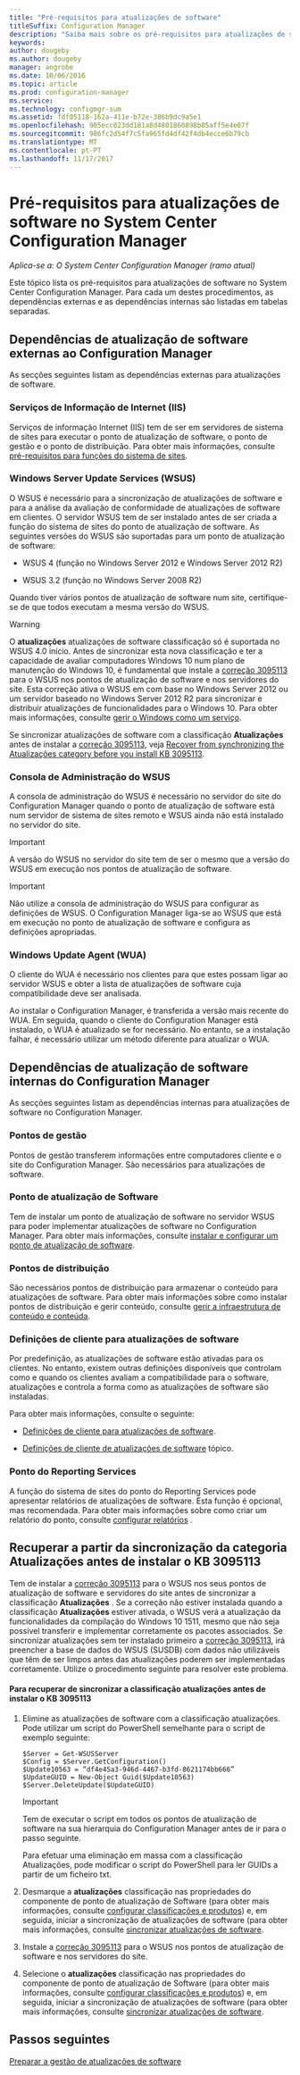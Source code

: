 ```yaml
---
title: "Pré-requisitos para atualizações de software"
titleSuffix: Configuration Manager
description: "Saiba mais sobre os pré-requisitos para atualizações de software no System Center Configuration Manager."
keywords: 
author: dougeby
ms.author: dougeby
manager: angrobe
ms.date: 10/06/2016
ms.topic: article
ms.prod: configuration-manager
ms.service: 
ms.technology: configmgr-sum
ms.assetid: fdf05118-162a-411e-b72e-386b9dc9a5e1
ms.openlocfilehash: 905ecc023dd181a8d4801860898b05aff5e4e07f
ms.sourcegitcommit: 986fc2d54f7c5fa965fd4df42f4db4ecce6b79cb
ms.translationtype: MT
ms.contentlocale: pt-PT
ms.lasthandoff: 11/17/2017
---
```

# <a name="prerequisites-for-software-updates-in-system-center-configuration-manager"></a>Pré-requisitos para atualizações de software no System Center Configuration Manager

*Aplica-se a: O System Center Configuration Manager (ramo atual)*

Este tópico lista os pré-requisitos para atualizações de software no System Center Configuration Manager. Para cada um destes procedimentos, as dependências externas e as dependências internas são listadas em tabelas separadas.  

## <a name="software-update-dependencies-external-to-configuration-manager"></a>Dependências de atualização de software externas ao Configuration Manager  
 As secções seguintes listam as dependências externas para atualizações de software.  

### <a name="internet-information-services-iis"></a>Serviços de Informação de Internet (IIS)  
 Serviços de informação Internet (IIS) tem de ser em servidores de sistema de sites para executar o ponto de atualização de software, o ponto de gestão e o ponto de distribuição. Para obter mais informações, consulte [pré-requisitos para funções do sistema de sites](../../core/plan-design/configs/site-and-site-system-prerequisites.md).  

### <a name="windows-server-update-services-wsus"></a>Windows Server Update Services (WSUS)  
 O WSUS é necessário para a sincronização de atualizações de software e para a análise da avaliação de conformidade de atualizações de software em clientes. O servidor WSUS tem de ser instalado antes de ser criada a função do sistema de sites do ponto de atualização de software. As seguintes versões do WSUS são suportadas para um ponto de atualização de software:  

-   WSUS 4 (função no Windows Server 2012 e Windows Server 2012 R2)  

-   WSUS 3.2 (função no Windows Server 2008 R2)  

 Quando tiver vários pontos de atualização de software num site, certifique-se de que todos executam a mesma versão do WSUS.  

> [!WARNING]  
>  O **atualizações** atualizações de software classificação só é suportada no WSUS 4.0 início. Antes de sincronizar esta nova classificação e ter a capacidade de avaliar computadores Windows 10 num plano de manutenção do Windows 10, é fundamental que instale a [correção 3095113](https://support.microsoft.com/kb/3095113) para o WSUS nos pontos de atualização de software e nos servidores do site. Esta correção ativa o WSUS em com base no Windows Server 2012 ou um servidor baseado no Windows Server 2012 R2 para sincronizar e distribuir atualizações de funcionalidades para o Windows 10. Para obter mais informações, consulte [gerir o Windows como um serviço](../../osd/deploy-use/manage-windows-as-a-service.md).  
>   
>  Se sincronizar atualizações de software com a classificação **Atualizações** antes de instalar a [correção 3095113](https://support.microsoft.com/kb/3095113), veja [Recover from synchronizing the Atualizações category before you install KB 3095113](#BKMK_RecoverUpgrades).  

### <a name="wsus-administration-console"></a>Consola de Administração do WSUS  
 A consola de administração do WSUS é necessário no servidor do site do Configuration Manager quando o ponto de atualização de software está num servidor de sistema de sites remoto e WSUS ainda não está instalado no servidor do site.  

> [!IMPORTANT]  
>  A versão do WSUS no servidor do site tem de ser o mesmo que a versão do WSUS em execução nos pontos de atualização de software.  

> [!IMPORTANT]  
>  Não utilize a consola de administração do WSUS para configurar as definições de WSUS. O Configuration Manager liga-se ao WSUS que está em execução no ponto de atualização de software e configura as definições apropriadas.  

### <a name="windows-update-agent-wua"></a>Windows Update Agent (WUA)  
 O cliente do WUA é necessário nos clientes para que estes possam ligar ao servidor WSUS e obter a lista de atualizações de software cuja compatibilidade deve ser analisada.  

 Ao instalar o Configuration Manager, é transferida a versão mais recente do WUA. Em seguida, quando o cliente do Configuration Manager está instalado, o WUA é atualizado se for necessário. No entanto, se a instalação falhar, é necessário utilizar um método diferente para atualizar o WUA.  

## <a name="software-update-dependencies-internal-to-configuration-manager"></a>Dependências de atualização de software internas do Configuration Manager  
 As secções seguintes listam as dependências internas para atualizações de software no Configuration Manager.  

### <a name="management-points"></a>Pontos de gestão  
 Pontos de gestão transferem informações entre computadores cliente e o site do Configuration Manager. São necessários para atualizações de software.  

### <a name="software-update-point"></a>Ponto de atualização de Software  
 Tem de instalar um ponto de atualização de software no servidor WSUS para poder implementar atualizações de software no Configuration Manager. Para obter mais informações, consulte [instalar e configurar um ponto de atualização de software](../get-started/install-a-software-update-point.md).

### <a name="distribution-points"></a>Pontos de distribuição  
 São necessários pontos de distribuição para armazenar o conteúdo para atualizações de software. Para obter mais informações sobre como instalar pontos de distribuição e gerir conteúdo, consulte [gerir a infraestrutura de conteúdo e conteúda](../../core/servers/deploy/configure/manage-content-and-content-infrastructure.md).  

### <a name="client-settings-for-software-updates"></a>Definições de cliente para atualizações de software  
 Por predefinição, as atualizações de software estão ativadas para os clientes. No entanto, existem outras definições disponíveis que controlam como e quando os clientes avaliam a compatibilidade para o software, atualizações e controla a forma como as atualizações de software são instaladas.  

 Para obter mais informações, consulte o seguinte:  

-   [Definições de cliente para atualizações de software](../get-started/manage-settings-for-software-updates.md#BKMK_ClientSettings).   

-   [Definições de cliente de atualizações de software](../../core/clients/deploy/about-client-settings.md#software-updates) tópico.  

### <a name="reporting-services-point"></a>Ponto do Reporting Services  
 A função do sistema de sites do ponto do Reporting Services pode apresentar relatórios de atualizações de software. Esta função é opcional, mas recomendada. Para obter mais informações sobre como criar um relatório do ponto, consulte [configurar relatórios](../../core/servers/manage/configuring-reporting.md) .  

##  <a name="BKMK_RecoverUpgrades"></a> Recuperar a partir da sincronização da categoria Atualizações antes de instalar o KB 3095113  
 Tem de instalar a [correção 3095113](https://support.microsoft.com/kb/3095113) para o WSUS nos seus pontos de atualização de software e servidores do site antes de sincronizar a classificação **Atualizações** . Se a correção não estiver instalada quando a classificação **Atualizações** estiver ativada, o WSUS verá a atualização da funcionalidades da compilação do Windows 10 1511, mesmo que não seja possível transferir e implementar corretamente os pacotes associados. Se sincronizar atualizações sem ter instalado primeiro a [correção 3095113](https://support.microsoft.com/kb/3095113), irá preencher a base de dados do WSUS (SUSDB) com dados não utilizáveis que têm de ser limpos antes das atualizações poderem ser implementadas corretamente.  Utilize o procedimento seguinte para resolver este problema.  

#### <a name="to-recover-from-synchronizing-the-upgrades-classification-before-you-install-kb-3095113"></a>Para recuperar de sincronizar a classificação atualizações antes de instalar o KB 3095113  

1.  Elimine as atualizações de software com a classificação atualizações. Pode utilizar um script do PowerShell semelhante para o script de exemplo seguinte:  

    ```  
    $Server = Get-WSUSServer  
    $Config = $Server.GetConfiguration()  
    $Update10563 = “df4e45a3-946d-4467-b3fd-8621174bb666”  
    $UpdateGUID = New-Object Guid($Update10563)  
    $Server.DeleteUpdate($UpdateGUID)  
    ```  

    > [!IMPORTANT]  
    >  Tem de executar o script em todos os pontos de atualização de software na sua hierarquia do Configuration Manager antes de ir para o passo seguinte.  

     Para efetuar uma eliminação em massa com a classificação Atualizações, pode modificar o script do PowerShell para ler GUIDs a partir de um ficheiro txt.  

2.  Desmarque a **atualizações** classificação nas propriedades do componente de ponto de atualização de Software (para obter mais informações, consulte [configurar classificações e produtos](../get-started/configure-classifications-and-products.md)) e, em seguida, iniciar a sincronização de atualizações de software (para obter mais informações, consulte [sincronizar atualizações de software](../get-started/synchronize-software-updates.md).  

3.  Instale a [correção 3095113](https://support.microsoft.com/kb/3095113) para o WSUS nos pontos de atualização de software e nos servidores do site.  

4.  Selecione o **atualizações** classificação nas propriedades do componente de ponto de atualização de Software (para obter mais informações, consulte [configurar classificações e produtos](../get-started/configure-classifications-and-products.md)) e, em seguida, iniciar a sincronização de atualizações de software (para obter mais informações, consulte [sincronizar atualizações de software](../get-started/synchronize-software-updates.md).  

## <a name="next-steps"></a>Passos seguintes
[Preparar a gestão de atualizações de software](../get-started/prepare-for-software-updates-management.md)
